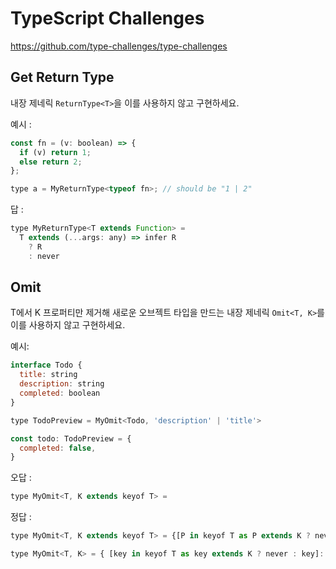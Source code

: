 # TypeScript Challenges

<https://github.com/type-challenges/type-challenges>

## Get Return Type

내장 제네릭 `ReturnType<T>`을 이를 사용하지 않고 구현하세요.

예시 :

```js
const fn = (v: boolean) => {
  if (v) return 1;
  else return 2;
};

type a = MyReturnType<typeof fn>; // should be "1 | 2"
```

답 :

```js
type MyReturnType<T extends Function> =
  T extends (...args: any) => infer R
    ? R
    : never
```

## Omit

T에서 K 프로퍼티만 제거해 새로운 오브젝트 타입을 만드는 내장 제네릭 `Omit<T, K>`를 이를 사용하지 않고 구현하세요.

예시:

```js
interface Todo {
  title: string
  description: string
  completed: boolean
}

type TodoPreview = MyOmit<Todo, 'description' | 'title'>

const todo: TodoPreview = {
  completed: false,
}
```

오답 :

```js
type MyOmit<T, K extends keyof T> = 
```

정답 :

```js
type MyOmit<T, K extends keyof T> = {[P in keyof T as P extends K ? never: P] : T[P]}

type MyOmit<T, K> = { [key in keyof T as key extends K ? never : key]: T[key] };
```
